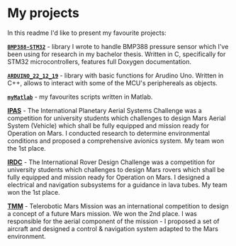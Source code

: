# My projects

In this readme I'd like to present my favourite projects:

**[`BMP388-STM32`](https://github.com/MSlomiany/BMP388-STM32)** - library I wrote to handle BMP388 pressure sensor which I've been using for research in my bachelor thesis. Written in C, specifically for STM32 microcontrollers, features full Doxygen documentation.

**[`ARDUINO_22_12_19`](https://github.com/MSlomiany/ARDUINO_22_12_19)** - library with basic functions for Arudino Uno. Written in C++, allows to interact with some of the MCU's periphereals as objects.

**[`myMatlab`](https://github.com/MSlomiany/myMatlab)** - my favourites scripts written in Matlab.

**[IPAS](/Papers/IPAS.pdf)** - The International Planetary Aerial Systems Challenge was a competition for university students which challenges to design Mars Aerial System (Vehicle) which shall be fully equipped and mission ready for Operation on Mars. I conducted research to determine environmental conditions and proposed a comprehensive avionics system. My team won the 1st place.

**[IRDC](/Papers/IRDC.pdf)** - The International Rover Design Challenge was a competition for university students which challenges to design Mars rovers which shall be fully equipped and mission ready for Operation on Mars. I designed a electrical and navigation subsystems for a guidance in lava tubes. My team won the 1st place.

**[TMM](/Papers/TMM.pdf)** - Telerobotic Mars Mission was an international competition to design a concept of a future Mars mission. We won the 2nd place. I was responsible for the aerial component of the mission - I proposed a set of aircraft and designed a control & navigation system adapted to the Mars environment.
